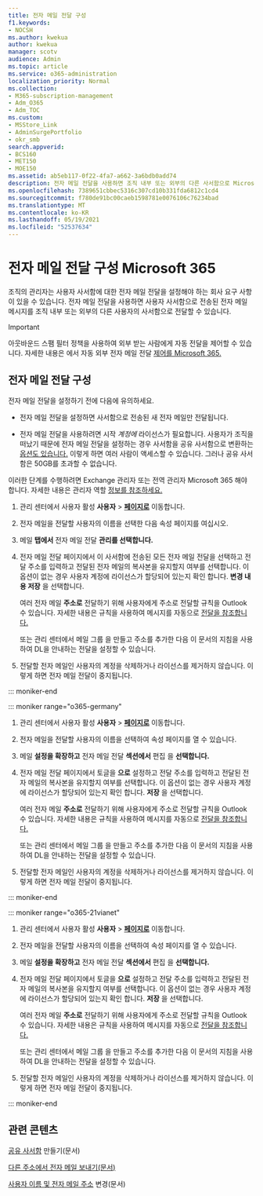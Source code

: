 ```yaml
---
title: 전자 메일 전달 구성
f1.keywords:
- NOCSH
ms.author: kwekua
author: kwekua
manager: scotv
audience: Admin
ms.topic: article
ms.service: o365-administration
localization_priority: Normal
ms.collection:
- M365-subscription-management
- Adm_O365
- Adm_TOC
ms.custom:
- MSStore_Link
- AdminSurgePortfolio
- okr_smb
search.appverid:
- BCS160
- MET150
- MOE150
ms.assetid: ab5eb117-0f22-4fa7-a662-3a6bdb0add74
description: 전자 메일 전달을 사용하면 조직 내부 또는 외부의 다른 사서함으로 Microsoft 365 전자 메일 메시지를 전달할 수 있습니다.
ms.openlocfilehash: 7389651cbbec5316c307cd10b331fda6812c1cd4
ms.sourcegitcommit: f780de91bc00caeb1598781e0076106c76234bad
ms.translationtype: MT
ms.contentlocale: ko-KR
ms.lasthandoff: 05/19/2021
ms.locfileid: "52537634"
---
```

# <a name="configure-email-forwarding-in-microsoft-365"></a>전자 메일 전달 구성 Microsoft 365

조직의 관리자는 사용자 사서함에 대한 전자 메일 전달을 설정해야 하는 회사 요구 사항이 있을 수 있습니다. 전자 메일 전달을 사용하면 사용자 사서함으로 전송된 전자 메일 메시지를 조직 내부 또는 외부의 다른 사용자의 사서함으로 전달할 수 있습니다.

> [!IMPORTANT]
> 아웃바운드 스팸 필터 정책을 사용하여 외부 받는 사람에게 자동 전달을 제어할 수 있습니다. 자세한 내용은 에서 자동 외부 전자 메일 전달 [제어를 Microsoft 365.](/microsoft-365/security/office-365-security/external-email-forwarding?view=o365-worldwide&preserve-view=true#how-the-outbound-spam-filter-policy-settings-work-with-other-automatic-email-forwarding-controls)

## <a name="configure-email-forwarding"></a>전자 메일 전달 구성

전자 메일 전달을 설정하기 전에 다음에 유의하세요.

- 전자 메일 전달을 설정하면  사서함으로 전송된  새 전자 메일만 전달됩니다.

- 전자 메일 전달을 사용하려면 시작  *계정에*  라이선스가 필요합니다. 사용자가 조직을 떠났기 때문에 전자 메일 전달을 설정하는 경우 사서함을 공유 사서함으로 변환하는 [옵션도 있습니다.](convert-user-mailbox-to-shared-mailbox.md) 이렇게 하면 여러 사람이 액세스할 수 있습니다. 그러나 공유 사서함은 50GB를 초과할 수 없습니다.

이러한 단계를 수행하려면 Exchange 관리자 또는 전역 관리자 Microsoft 365 해야 합니다. 자세한 내용은 관리자 역할 [정보를 참조하세요.](../add-users/about-admin-roles.md)

1. 관리 센터에서 사용자 활성 **사용자** \> **[페이지로](https://go.microsoft.com/fwlink/p/?linkid=834822)** 이동합니다.

2. 전자 메일을 전달할 사용자의 이름을 선택한 다음 속성 페이지를 여십시오.

3. 메일 **탭에서** 전자 메일 전달 **관리를 선택합니다.**

4. 전자 메일 전달 페이지에서 이 사서함에 전송된 모든 전자 메일 전달을 선택하고 전달 주소를 입력하고 전달된 전자 메일의 복사본을 유지할지 여부를 선택합니다. 이 옵션이 없는 경우 사용자 계정에 라이선스가 할당되어 있는지 확인 합니다. **변경 내용 저장** 을 선택합니다.

    여러 전자 메일 **주소로** 전달하기 위해 사용자에게 주소로 전달할 규칙을 Outlook 수 있습니다. 자세한 내용은 규칙을 사용하여 메시지를 자동으로 [전달을 참조합니다.](https://support.microsoft.com/office/45aa9664-4911-4f96-9663-ece42816d746)

     또는 관리 센터에서 [](../setup/create-distribution-lists.md)메일 그룹 을 만들고 주소를 추가한 다음 이 문서의 지침을 사용하여 DL을 안내하는 전달을 설정할 수 있습니다. [](add-user-or-contact-to-distribution-list.md)

5. 전달할 전자 메일인 사용자의 계정을 삭제하거나 라이선스를 제거하지 않습니다.  이렇게 하면 전자 메일 전달이 중지됩니다.

::: moniker-end

::: moniker range="o365-germany"

1. 관리 센터에서 사용자 활성 **사용자** \> **[페이지로](https://go.microsoft.com/fwlink/p/?linkid=847686)** 이동합니다.

2. 전자 메일을 전달할 사용자의 이름을 선택하여 속성 페이지를 열 수 있습니다.

3. 메일 **설정을 확장하고** 전자 메일 전달 **섹션에서** 편집 을 **선택합니다.**

4. 전자 메일 전달 페이지에서 토글을 **으로** 설정하고 전달 주소를 입력하고 전달된 전자 메일의 복사본을 유지할지 여부를 선택합니다. 이 옵션이 없는 경우 사용자 계정에 라이선스가 할당되어 있는지 확인 합니다. **저장** 을 선택합니다.

   여러 전자 메일 **주소로** 전달하기 위해 사용자에게 주소로 전달할 규칙을 Outlook 수 있습니다. 자세한 내용은 규칙을 사용하여 메시지를 자동으로 [전달을 참조합니다.](https://support.microsoft.com/office/45aa9664-4911-4f96-9663-ece42816d746)

   또는 관리 센터에서 [](../setup/create-distribution-lists.md)메일 그룹 을 만들고 주소를 추가한 다음 이 문서의 지침을 사용하여 DL을 안내하는 전달을 설정할 수 있습니다. [](add-user-or-contact-to-distribution-list.md)

5. 전달할 전자 메일인 사용자의 계정을 삭제하거나 라이선스를 제거하지 않습니다.  이렇게 하면 전자 메일 전달이 중지됩니다.

::: moniker-end

::: moniker range="o365-21vianet"

1. 관리 센터에서 사용자 활성 **사용자** \> **[페이지로](https://go.microsoft.com/fwlink/p/?linkid=850628)** 이동합니다.

2. 전자 메일을 전달할 사용자의 이름을 선택하여 속성 페이지를 열 수 있습니다.

3. 메일 **설정을 확장하고** 전자 메일 전달 **섹션에서** 편집 을 **선택합니다.**

4. 전자 메일 전달 페이지에서 토글을 **으로** 설정하고 전달 주소를 입력하고 전달된 전자 메일의 복사본을 유지할지 여부를 선택합니다. 이 옵션이 없는 경우 사용자 계정에 라이선스가 할당되어 있는지 확인 합니다. **저장** 을 선택합니다.

   여러 전자 메일 **주소로** 전달하기 위해 사용자에게 주소로 전달할 규칙을 Outlook 수 있습니다. 자세한 내용은 규칙을 사용하여 메시지를 자동으로 [전달을 참조합니다.](https://support.microsoft.com/office/45aa9664-4911-4f96-9663-ece42816d746)

   또는 관리 센터에서 [](../setup/create-distribution-lists.md)메일 그룹 을 만들고 주소를 추가한 다음 이 문서의 지침을 사용하여 DL을 안내하는 전달을 설정할 수 있습니다. [](add-user-or-contact-to-distribution-list.md)

5. 전달할 전자 메일인 사용자의 계정을 삭제하거나 라이선스를 제거하지 않습니다. 이렇게 하면 전자 메일 전달이 중지됩니다.

::: moniker-end

## <a name="related-content"></a>관련 콘텐츠 

[공유 사서함](../email/create-a-shared-mailbox.md) 만들기(문서)

[다른 주소에서 전자 메일 보내기(문서)](https://support.microsoft.com/office/ccba89cb-141c-4a36-8c56-6d16a8556d2e)

[사용자 이름 및 전자 메일 주소](../add-users/change-a-user-name-and-email-address.md) 변경(문서)

